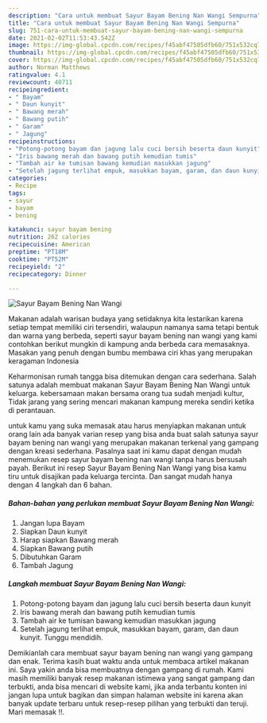 ```yaml
---
description: "Cara untuk membuat Sayur Bayam Bening Nan Wangi Sempurna"
title: "Cara untuk membuat Sayur Bayam Bening Nan Wangi Sempurna"
slug: 751-cara-untuk-membuat-sayur-bayam-bening-nan-wangi-sempurna
date: 2021-02-02T11:53:43.542Z
image: https://img-global.cpcdn.com/recipes/f45abf47505dfb60/751x532cq70/sayur-bayam-bening-nan-wangi-foto-resep-utama.jpg
thumbnail: https://img-global.cpcdn.com/recipes/f45abf47505dfb60/751x532cq70/sayur-bayam-bening-nan-wangi-foto-resep-utama.jpg
cover: https://img-global.cpcdn.com/recipes/f45abf47505dfb60/751x532cq70/sayur-bayam-bening-nan-wangi-foto-resep-utama.jpg
author: Norman Matthews
ratingvalue: 4.1
reviewcount: 40711
recipeingredient:
- " Bayam"
- " Daun kunyit"
- " Bawang merah"
- " Bawang putih"
- " Garam"
- " Jagung"
recipeinstructions:
- "Potong-potong bayam dan jagung lalu cuci bersih beserta daun kunyit"
- "Iris bawang merah dan bawang putih kemudian tumis"
- "Tambah air ke tumisan bawang kemudian masukkan jagung"
- "Setelah jagung terlihat empuk, masukkan bayam, garam, dan daun kunyit. Tunggu mendidih."
categories:
- Recipe
tags:
- sayur
- bayam
- bening

katakunci: sayur bayam bening 
nutrition: 262 calories
recipecuisine: American
preptime: "PT18M"
cooktime: "PT52M"
recipeyield: "2"
recipecategory: Dinner

---
```



![Sayur Bayam Bening Nan Wangi](https://img-global.cpcdn.com/recipes/f45abf47505dfb60/751x532cq70/sayur-bayam-bening-nan-wangi-foto-resep-utama.jpg)

Makanan adalah warisan budaya yang setidaknya kita lestarikan karena setiap tempat memiliki ciri tersendiri, walaupun namanya sama tetapi bentuk dan warna yang berbeda, seperti sayur bayam bening nan wangi yang kami contohkan berikut mungkin di kampung anda berbeda cara memasaknya. Masakan yang penuh dengan bumbu membawa ciri khas yang merupakan keragaman Indonesia



Keharmonisan rumah tangga bisa ditemukan dengan cara sederhana. Salah satunya adalah membuat makanan Sayur Bayam Bening Nan Wangi untuk keluarga. kebersamaan makan bersama orang tua sudah menjadi kultur, Tidak jarang yang sering mencari makanan kampung mereka sendiri ketika di perantauan.

untuk kamu yang suka memasak atau harus menyiapkan makanan untuk orang lain ada banyak varian resep yang bisa anda buat salah satunya sayur bayam bening nan wangi yang merupakan makanan terkenal yang gampang dengan kreasi sederhana. Pasalnya saat ini kamu dapat dengan mudah menemukan resep sayur bayam bening nan wangi tanpa harus bersusah payah.
Berikut ini resep Sayur Bayam Bening Nan Wangi yang bisa kamu tiru untuk disajikan pada keluarga tercinta. Dan sangat mudah hanya dengan 4 langkah dan 6 bahan.


<!--inarticleads1-->

##### Bahan-bahan yang perlukan membuat Sayur Bayam Bening Nan Wangi:

1. Jangan lupa  Bayam
1. Siapkan  Daun kunyit
1. Harap siapkan  Bawang merah
1. Siapkan  Bawang putih
1. Dibutuhkan  Garam
1. Tambah  Jagung




<!--inarticleads2-->

##### Langkah membuat  Sayur Bayam Bening Nan Wangi:

1. Potong-potong bayam dan jagung lalu cuci bersih beserta daun kunyit
1. Iris bawang merah dan bawang putih kemudian tumis
1. Tambah air ke tumisan bawang kemudian masukkan jagung
1. Setelah jagung terlihat empuk, masukkan bayam, garam, dan daun kunyit. Tunggu mendidih.




Demikianlah cara membuat sayur bayam bening nan wangi yang gampang dan enak. Terima kasih buat waktu anda untuk membaca artikel makanan ini. Saya yakin anda bisa membuatnya dengan gampang di rumah. Kami masih memiliki banyak resep makanan istimewa yang sangat gampang dan terbukti, anda bisa mencari di website kami, jika anda terbantu konten ini jangan lupa untuk bagikan dan simpan halaman website ini karena akan banyak update terbaru untuk resep-resep pilihan yang terbukti dan teruji. Mari memasak !!. 
